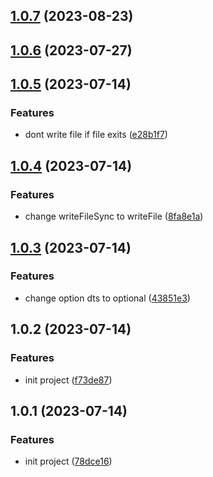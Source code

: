 ## [1.0.7](https://github.com/PengBoUESTC/vite-plugin-i18n-autoimport/compare/v1.0.6...v1.0.7) (2023-08-23)



## [1.0.6](https://github.com/PengBoUESTC/vite-plugin-i18n-autoimport/compare/v1.0.5...v1.0.6) (2023-07-27)



## [1.0.5](https://github.com/PengBoUESTC/vite-plugin-i18n-autoimport/compare/v1.0.4...v1.0.5) (2023-07-14)


### Features

* dont write file if file exits ([e28b1f7](https://github.com/PengBoUESTC/vite-plugin-i18n-autoimport/commit/e28b1f73840141257c7c780ae4ce60dd4d423565))



## [1.0.4](https://github.com/PengBoUESTC/vite-plugin-i18n-autoimport/compare/v1.0.3...v1.0.4) (2023-07-14)


### Features

* change writeFileSync to writeFile ([8fa8e1a](https://github.com/PengBoUESTC/vite-plugin-i18n-autoimport/commit/8fa8e1aa55b872bb30f2fba3b2048884af34401b))



## [1.0.3](https://github.com/PengBoUESTC/vite-plugin-i18n-autoimport/compare/v1.0.2...v1.0.3) (2023-07-14)


### Features

* change option dts to optional ([43851e3](https://github.com/PengBoUESTC/vite-plugin-i18n-autoimport/commit/43851e37ee292205ae61e2f69c7828d92552e0fb))



## 1.0.2 (2023-07-14)


### Features

* init project ([f73de87](https://github.com/PengBoUESTC/vite-plugin-i18n-autoimport/commit/f73de87367773c9d1b70c3b5cc631f0246acc3c5))



## 1.0.1 (2023-07-14)


### Features

* init project ([78dce16](https://github.com/PengBoUESTC/vite-plugin-i18n-autoimport/commit/78dce166b9623902e106beba68e597312124208b))



